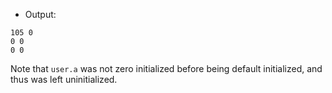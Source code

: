 * Output:
```
105 0
0 0
0 0
```
Note that `user.a` was not zero initialized before being default initialized, and thus was left uninitialized.
